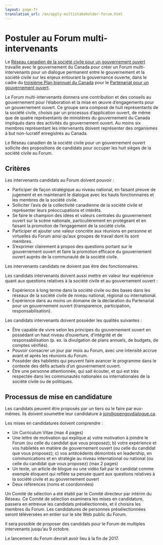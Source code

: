 ```yaml
---
layout: page-fr
translation_url: /en/apply-multistakeholder-forum.html
---
```

# Postuler au Forum multi-intervenants

Le [Réseau canadien de la société civile pour un gouvernement ouvert](http://www.opengovdialogue.ca/fr/) travaille avec le gouvernement du Canada pour créer un Forum multi-intervenants pour un dialogue permanent entre le gouvernement et la société civile sur les enjeux entourant la gouvernance ouverte, dans le cadre du [troisième Plan biannuel du Canada](http://ouvert.canada.ca/fr/contenu/troisieme-plan-biannuel-partenariat-gouvernement-ouvert) pour le [Partenariat pour un gouvernement ouvert](https://www.opengovpartnership.org/).

Le Forum multi-intervenants donnera une contribution et des conseils au gouvernement pour l’élaboration et la mise en œuvre d’engagements pour un gouvernement ouvert. Ce groupe sera composé de huit représentants de la société civile, choisis par un processus d’application ouvert, de même que de quatre représentants de ministères du gouvernement du Canada impliqués dans des activités du gouvernement ouvert. Au moins six membres représentant les intervenants doivent représenter des organismes à but non-lucratif enregistrés au Canada.

Le Réseau canadien de la société civile pour un gouvernement ouvert sollicite des propositions de candidats pour occuper les huit sièges de la société civile au Forum.

## Critères

Les intervenants candidats au Forum doivent pouvoir :

* Participer de façon stratégique au niveau national, en faisant preuve de jugement et en maintenant le dialogue avec les hauts fonctionnaires et les membres de la société civile.
* Solliciter l’avis de la collectivité canadienne de la société civile et représenter leurs préoccupations et intérêts.
* Se faire le champion des idées et valeurs centrales du gouvernement ouvert sur la scène nationale, particulièrement en protégeant et en faisant la promotion de l’engagement de la société civile.
* Participer et ajouter une valeur concrète aux réunions en personne et virtuelles du Forum ainsi qu’aux groupes de travail dont ils sont membres.
* S’exprimer clairement à propos des questions portant sur le gouvernement ouvert et faire la promotion efficace du gouvernement ouvert auprès de la communauté de la société civile.

Les intervenants candidats ne doivent pas être des fonctionnaires.

Les candidats intervenants doivent aussi mettre en valeur leur expérience quant aux questions relatives à la société civile et au gouvernement ouvert :

* Expérience à long terme dans la société civile ou des bases dans les réseaux de la société civile de niveau national, régional ou international.
* Expérience dans au moins un domaine de la déclaration du Partenariat pour un gouvernement ouvert (transparence, participation, responsabilisation).

Les candidats intervenants doivent posséder les qualités suivantes :

* Être capable de vivre selon les principes du gouvernement ouvert en possédant un haut niveau d’ouverture, d’intégrité et de responsabilisation (p. ex. la divulgation de plans annuels, de budgets, de comptes vérifiés).
* Pouvoir consacrer un jour par mois au Forum, avec une intensité accrue avant et après les réunions du Forum.
* Posséder des habiletés qui peuvent faire avancer le programme dans le contexte des défis actuels d’un gouvernement ouvert.
* Être une personne attentionnée, qui sait écouter, et qui est très respectée dans les communautés nationales ou internationales de la société civile ou de politiques.

## Processus de mise en candidature

Les candidats peuvent être proposés par un tiers ou le faire par eux-mêmes. Ils doivent soumettre leur candidature à [join@opengovdialogue.ca](mailto:join@opengovdialogue.ca).

Les mises en candidatures doivent comprendre :

* Un Curriculum Vitae (max 4 pages)
* Une lettre de motivation qui explique a) votre motivation à joindre le Forum (ou celle du candidat que vous proposez); b) votre expérience et vos habiletés en matière de gouvernement ouvert (ou celle du candidat que vous proposez); c) vos antécédents démontrés en leadership, en communications et en stratégie au niveau international ou national (ou celle du candidat que vous proposez) (max 2 pages)
* Un texte, un article de blogue ou une vidéo fait par le candidat comme exemple éloquent qui reflète sa pensée quant aux questions relatives à la société civile et au gouvernement ouvert
* Deux références (noms et coordonnées)

Un Comité de sélection a été établi par le Comité directeur par intérim du Réseau. Ce Comité de sélection examinera les mises en candidature, passera en entrevue les candidats présélectionnés, et il choisira les membres du Forum. Les candidatures de personnes présélectionnées seront téléversées en entier sur le site Web public du Forum.

Il sera possible de proposer des candidats pour le Forum de multiples intervenants jusqu’au 9 octobre.

Le lancement du Forum devrait avoir lieu à la fin de 2017.

